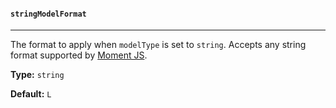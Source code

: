 #### `stringModelFormat`

---

The format to apply when `modelType` is set to `string`. Accepts any string format supported by <a href="http://momentjs.com/docs/" target="_blank">Moment JS</a>.

**Type:** `string`

**Default:** `L`
